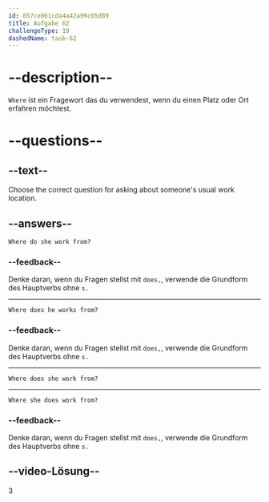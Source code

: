 ```yaml
---
id: 657ce061cda4a42a99c65d89
title: Aufgabe 62
challengeType: 19
dashedName: task-62
---
```


# --description--

`Where` ist ein Fragewort das du verwendest, wenn du einen Platz oder Ort erfahren möchtest.

# --questions--

## --text--

Choose the correct question for asking about someone's usual work location.

## --answers--

`Where do she work from?`

### --feedback--

Denke daran, wenn du Fragen stellst mit `does,`, verwende die Grundform des Hauptverbs ohne `s.`

---

`Where does he works from?`

### --feedback--

Denke daran, wenn du Fragen stellst mit `does,`, verwende die Grundform des Hauptverbs ohne `s.`

---

`Where does she work from?`

---

`Where she does work from?`

### --feedback--

Denke daran, wenn du Fragen stellst mit `does,`, verwende die Grundform des Hauptverbs ohne `s.`

## --video-Lösung--

3
